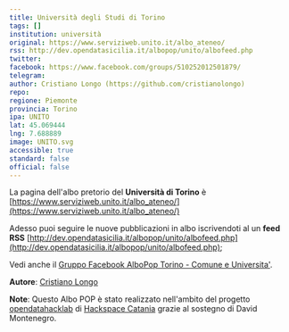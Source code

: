 ```yaml
---
title: Università degli Studi di Torino
tags: []
institution: università
original: https://www.serviziweb.unito.it/albo_ateneo/
rss: http://dev.opendatasicilia.it/albopop/unito/albofeed.php
twitter: 
facebook: https://www.facebook.com/groups/510252012501879/
telegram: 
author: Cristiano Longo (https://github.com/cristianolongo)
repo: 
regione: Piemonte
provincia: Torino
ipa: UNITO
lat: 45.069444
lng: 7.688889
image: UNITO.svg
accessible: true
standard: false
official: false
---
```


La pagina dell'albo pretorio del **Università di Torino** è [https://www.serviziweb.unito.it/albo_ateneo/](https://www.serviziweb.unito.it/albo_ateneo/)

Adesso puoi seguire le nuove pubblicazioni in albo iscrivendoti al un **feed RSS** [http://dev.opendatasicilia.it/albopop/unito/albofeed.php](http://dev.opendatasicilia.it/albopop/unito/albofeed.php);

Vedi anche il [Gruppo Facebook AlboPop Torino - Comune e Universita'](https://www.facebook.com/groups/510252012501879/).

**Autore**: [Cristiano Longo](https://github.com/cristianolongo)

**Note**: Questo Albo POP è stato realizzato nell'ambito del progetto
[opendatahacklab](http://opendatahacklab.org)  di [Hackspace Catania](http://hackspacecatania.it)
grazie al sostegno di David Montenegro. 
